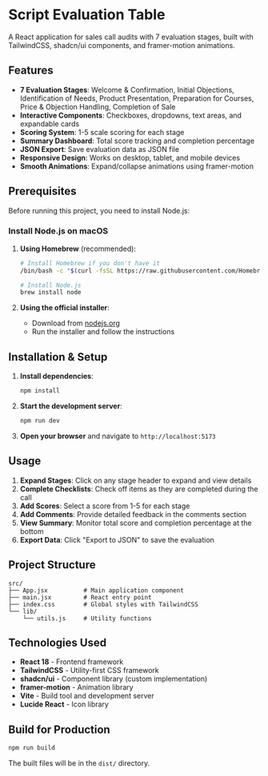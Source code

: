 # Script Evaluation Table

A React application for sales call audits with 7 evaluation stages, built with TailwindCSS, shadcn/ui components, and framer-motion animations.

## Features

- **7 Evaluation Stages**: Welcome & Confirmation, Initial Objections, Identification of Needs, Product Presentation, Preparation for Courses, Price & Objection Handling, Completion of Sale
- **Interactive Components**: Checkboxes, dropdowns, text areas, and expandable cards
- **Scoring System**: 1-5 scale scoring for each stage
- **Summary Dashboard**: Total score tracking and completion percentage
- **JSON Export**: Save evaluation data as JSON file
- **Responsive Design**: Works on desktop, tablet, and mobile devices
- **Smooth Animations**: Expand/collapse animations using framer-motion

## Prerequisites

Before running this project, you need to install Node.js:

### Install Node.js on macOS

1. **Using Homebrew** (recommended):
   ```bash
   # Install Homebrew if you don't have it
   /bin/bash -c "$(curl -fsSL https://raw.githubusercontent.com/Homebrew/install/HEAD/install.sh)"
   
   # Install Node.js
   brew install node
   ```

2. **Using the official installer**:
   - Download from [nodejs.org](https://nodejs.org/)
   - Run the installer and follow the instructions

## Installation & Setup

1. **Install dependencies**:
   ```bash
   npm install
   ```

2. **Start the development server**:
   ```bash
   npm run dev
   ```

3. **Open your browser** and navigate to `http://localhost:5173`

## Usage

1. **Expand Stages**: Click on any stage header to expand and view details
2. **Complete Checklists**: Check off items as they are completed during the call
3. **Add Scores**: Select a score from 1-5 for each stage
4. **Add Comments**: Provide detailed feedback in the comments section
5. **View Summary**: Monitor total score and completion percentage at the bottom
6. **Export Data**: Click "Export to JSON" to save the evaluation

## Project Structure

```
src/
├── App.jsx          # Main application component
├── main.jsx         # React entry point
├── index.css        # Global styles with TailwindCSS
└── lib/
    └── utils.js     # Utility functions
```

## Technologies Used

- **React 18** - Frontend framework
- **TailwindCSS** - Utility-first CSS framework
- **shadcn/ui** - Component library (custom implementation)
- **framer-motion** - Animation library
- **Vite** - Build tool and development server
- **Lucide React** - Icon library

## Build for Production

```bash
npm run build
```

The built files will be in the `dist/` directory.
